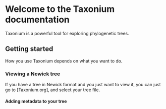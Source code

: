 # Welcome to the Taxonium documentation

Taxonium is a powerful tool for exploring phylogenetic trees.  

## Getting started

How you use Taxonium depends on what you want to do.

### Viewing a Newick tree

If you have a tree in Newick format and you just want to view it, you can just go to [Taxonium.org], and select your tree file.

#### Adding metadata to your tree




